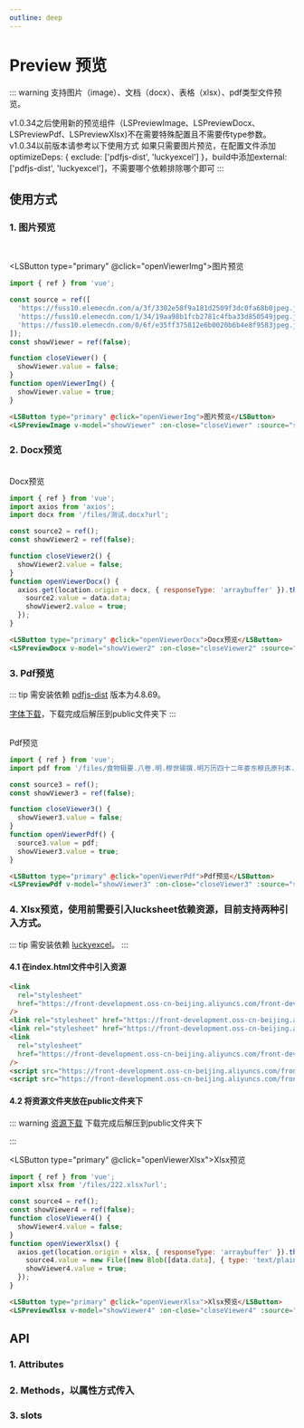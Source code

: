```yaml
---
outline: deep
---
```


# Preview 预览

::: warning 支持图片（image）、文档（docx）、表格（xlsx）、pdf类型文件预览。

v1.0.34之后使用新的预览组件（LSPreviewImage、LSPreviewDocx、LSPreviewPdf、LSPreviewXlsx)不在需要特殊配置且不需要传type参数。
<br />
v1.0.34以前版本请参考以下使用方式
如果只需要图片预览，在配置文件添加
optimizeDeps: {
exclude: ['pdfjs-dist', 'luckyexcel']
}，build中添加external: ['pdfjs-dist', 'luckyexcel']，不需要哪个依赖排除哪个即可
:::

## 使用方式

### 1. 图片预览

<br />

<LSButton type="primary" @click="openViewerImg">图片预览</LSButton>

<ClientOnly>
  <LSPreviewImage v-model="showViewer" :on-close="closeViewer" :source="source" />
</ClientOnly>

```js
import { ref } from 'vue';

const source = ref([
  'https://fuss10.elemecdn.com/a/3f/3302e58f9a181d2509f3dc0fa68b0jpeg.jpeg',
  'https://fuss10.elemecdn.com/1/34/19aa98b1fcb2781c4fba33d850549jpeg.jpeg',
  'https://fuss10.elemecdn.com/0/6f/e35ff375812e6b0020b6b4e8f9583jpeg.jpeg'
]);
const showViewer = ref(false);

function closeViewer() {
  showViewer.value = false;
}
function openViewerImg() {
  showViewer.value = true;
}
```

```html
<LSButton type="primary" @click="openViewerImg">图片预览</LSButton>
<LSPreviewImage v-model="showViewer" :on-close="closeViewer" :source="source" />
```

### 2. Docx预览

<br />
<LSButton type="primary" @click="openViewerDocx">Docx预览</LSButton>
<ClientOnly>
  <LSPreviewDocx v-model="showViewer2" :on-close="closeViewer2" :source="source2" />
</ClientOnly>

```js
import { ref } from 'vue';
import axios from 'axios';
import docx from '/files/测试.docx?url';

const source2 = ref();
const showViewer2 = ref(false);

function closeViewer2() {
  showViewer2.value = false;
}
function openViewerDocx() {
  axios.get(location.origin + docx, { responseType: 'arraybuffer' }).then(data => {
    source2.value = data.data;
    showViewer2.value = true;
  });
}
```

```html
<LSButton type="primary" @click="openViewerDocx">Docx预览</LSButton>
<LSPreviewDocx v-model="showViewer2" :on-close="closeViewer2" :source="source2" />
```

### 3. Pdf预览

::: tip 需安装依赖 [pdfjs-dist](https://www.npmjs.com/package/pdfjs-dist) 版本为4.8.69。

[字体下载](/cmaps.zip)，下载完成后解压到public文件夹下
:::

<br />
<LSButton type="primary" @click="openViewerPdf">Pdf预览</LSButton>
<ClientOnly>
  <LSPreviewPdf v-model="showViewer3" :on-close="closeViewer3" :source="source3" :c-map-url-path="'\/cmaps\/'" />
</ClientOnly>

```js
import { ref } from 'vue';
import pdf from '/files/食物辑要.八卷.明.穆世锡撰.明万历四十二年娄东穆氏原刊本.黑白版.pdf';

const source3 = ref();
const showViewer3 = ref(false);

function closeViewer3() {
  showViewer3.value = false;
}
function openViewerPdf() {
  source3.value = pdf;
  showViewer3.value = true;
}
```

```html
<LSButton type="primary" @click="openViewerPdf">Pdf预览</LSButton>
<LSPreviewPdf v-model="showViewer3" :on-close="closeViewer3" :source="source3" :c-map-url-path="'\/cmaps\/'" />
```

### 4. Xlsx预览，使用前需要引入lucksheet依赖资源，目前支持两种引入方式。

::: tip 需安装依赖 [luckyexcel](https://www.npmjs.com/package/luckyexcel)。
:::

#### 4.1 在index.html文件中引入资源

```html
<link
  rel="stylesheet"
  href="https://front-development.oss-cn-beijing.aliyuncs.com/front-dev/luckysheet/plugins/css/pluginsCss.css"
/>
<link rel="stylesheet" href="https://front-development.oss-cn-beijing.aliyuncs.com/front-dev/luckysheet/plugins/plugins.css" />
<link rel="stylesheet" href="https://front-development.oss-cn-beijing.aliyuncs.com/front-dev/luckysheet/css/luckysheet.css" />
<link
  rel="stylesheet"
  href="https://front-development.oss-cn-beijing.aliyuncs.com/front-dev/luckysheet/assets/iconfont/iconfont.css"
/>
<script src="https://front-development.oss-cn-beijing.aliyuncs.com/front-dev/luckysheet/plugins/js/plugin.js" async></script>
<script src="https://front-development.oss-cn-beijing.aliyuncs.com/front-dev/luckysheet/luckysheet.umd.js" async></script>
```

#### 4.2 将资源文件夹放在public文件夹下

::: warning [资源下载](https://front-development.oss-cn-beijing.aliyuncs.com/front-dev/luckysheet.zip)
下载完成后解压到public文件夹下

:::

<LSButton type="primary" @click="openViewerXlsx">Xlsx预览</LSButton>
<ClientOnly>
<LSPreviewXlsx v-model="showViewer4" :on-close="closeViewer4" :source="source4" />
</ClientOnly>

```js
import { ref } from 'vue';
import xlsx from '/files/222.xlsx?url';

const source4 = ref();
const showViewer4 = ref(false);
function closeViewer4() {
  showViewer4.value = false;
}
function openViewerXlsx() {
  axios.get(location.origin + xlsx, { responseType: 'arraybuffer' }).then(data => {
    source4.value = new File([new Blob([data.data], { type: 'text/plain' })], '222.xlsx', { type: 'text/plain' });
    showViewer4.value = true;
  });
}
```

```html
<LSButton type="primary" @click="openViewerXlsx">Xlsx预览</LSButton>
<LSPreviewXlsx v-model="showViewer4" :on-close="closeViewer4" :source="source4" />
```

## API

### 1. Attributes

<ApiIntro :tableColumn="tableColumn" :tableData="tableData" />

### 2. Methods，以属性方式传入

<ApiIntro :tableColumn="tableMethodColumn" :tableData="tableData2" />

### 3. slots

<ApiIntro :tableColumn="tableSlotColumn" :tableData="tableData3" />

<script setup>
import { tableColumn, tableMethodColumn, tableSlotColumn } from '../constant';
import { ref } from 'vue';
import axios from 'axios';
import docx from '/files/测试.docx?url';
import pdf from '/files/食物辑要.八卷.明.穆世锡撰.明万历四十二年娄东穆氏原刊本.黑白版.pdf';
import xlsx from '/files/222.xlsx?url';

const source = ref([
  'https://fuss10.elemecdn.com/a/3f/3302e58f9a181d2509f3dc0fa68b0jpeg.jpeg',
  'https://fuss10.elemecdn.com/1/34/19aa98b1fcb2781c4fba33d850549jpeg.jpeg',
  'https://fuss10.elemecdn.com/0/6f/e35ff375812e6b0020b6b4e8f9583jpeg.jpeg'
]);
const showViewer = ref(false);

function closeViewer() {
  showViewer.value = false;
}
function openViewerImg() {
  showViewer.value = true;
}

const source2 = ref();
const showViewer2 = ref(false);
function closeViewer2() {
  showViewer2.value = false;
}
function openViewerDocx() {
  axios.get(location.origin + docx, { responseType: 'arraybuffer' }).then(data => {
    source2.value = data.data;
    showViewer2.value = true;
  });
}

const source3 = ref();
const showViewer3 = ref(false);
function closeViewer3() {
  showViewer3.value = false;
}
function openViewerPdf() {
  source3.value = pdf;
  showViewer3.value = true;
}

const source4 = ref();
const showViewer4 = ref(false);
function closeViewer4() {
  showViewer4.value = false;
}
function openViewerXlsx() {
 axios.get(location.origin + xlsx, { responseType: 'arraybuffer' }).then(data => {
    source4.value = new File([new Blob([data.data], { type: 'text/plain' })], '222.xlsx', { type: 'text/plain' });
    showViewer4.value = true;
  });
}

const tableData = ref([
  {
    name: 'model-value / v-mode',
    desc: '是否显示',
    type: 'boolean',
    value: '-'
  },
  {
    name: 'type',
    desc: '预览类型: 支持 image / docx / pdf / xlsx（1.0.34之后该参数作废）',
    type: 'string',
    value: '-'
  },
  {
    name: 'source',
    desc: '预览资源, image时类型为array，docx时类型为arraybuffer，pdf时类型为string，xlsx时类型为File',
    type: 'array / arraybuffer / File / string',
    value: '-'
  },
  {
    name: 'needLoading',
    desc: '是否需要loading',
    type: 'boolean',
    value: 'true'
  },
  {
    name: 'loadingOption',
    desc: 'loading配置, 参考ElLoading配置',
    type: 'object',
    value: '{ text: "Loading", background: "rgba(0, 0, 0, 0.3)" }'
  },
  {
    name: 'hasDownload',
    desc: '是否需要下载按钮，当前仅image支持',
    type: 'boolean',
    value: 'false'
  },
  {
    name: 'downloadData',
    desc: '下载按钮返回数据，当前仅image支持',
    type: 'object',
    value: '{}'
  },
  {
    name: 'hasPagination',
    desc: '是否需要分页，当前仅xlsx支持，超过20m且常规表格（简单表格数据，无图，无合并单元格等）支持',
    type: 'boolean',
    value: 'false'
  },
  {
    name: 'c-map-url-path',
    desc: 'pdf子图资源路径，即cmaps.zip解压到public的路径(1.7.10+)',
    type:'string',
    value: '-'
  }
]);

const tableData2 = ref([
  {
    name: 'on-close',
    desc: '关闭时触发',
    type: 'function',
    value: '-'
  },
  {
    name: 'download',
    desc: '下载回调方法, 当前仅image支持',
    type: 'function',
    value: 'data'
  }
])

const tableData3 = ref([
  {
    name: 'viewer',
    desc: '插槽，同el-image，仅image支持'
  }
])

</script>
